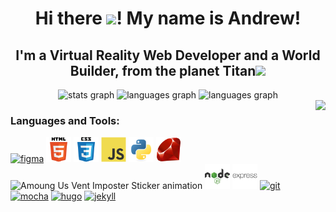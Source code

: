 <h1 align="center">Hi there <img src="https://media.tenor.com/qKGlaYl2DqMAAAAi/gif-de-sauda%C3%A7%C3%A3o.gif" height="35" />! My name is Andrew!</h1>
<h2 align="center">I'm a  Virtual Reality Web Developer and a World Builder, from the planet Titan<img src="https://media.tenor.com/G7CZu3pUuOQAAAAi/alien-dance.gif" height="35" /></h2>

<div align="center">
  <img src="https://github-readme-stats.vercel.app/api?username=andrewwiley57&theme=dracula&show_icons=true&hide_border=false&count_private=true" height="150" alt="stats graph"  />
  <img src="https://github-readme-streak-stats.herokuapp.com/?user=andrewwiley57&theme=dracula&hide_border=false" height="150" alt="languages graph"  />
  <img src="https://github-readme-stats.vercel.app/api/top-langs/?username=andrewwiley57&theme=dracula&show_icons=true&hide_border=false&layout=compact" height="150" alt="languages graph" />
</div>




<img align="right" height="200" src="https://avatars.githubusercontent.com/u/170431056?s=400&u=889188b5d3b050295ec5f614cde3c180f069379b&v=4" />

###
<p align="left">
</p>

<h3 align="left">Languages and Tools:</h3>

<p align="left">
  <a href="https://www.figma.com/" target="_blank" rel="noreferrer"><img src="https://www.vectorlogo.zone/logos/figma/figma-icon.svg" alt="figma" width="40" height="40"/></a>
  <a href="https://www.w3.org/html/" target="_blank" rel="noreferrer"><img src="https://raw.githubusercontent.com/devicons/devicon/master/icons/html5/html5-original-wordmark.svg" alt="html5" width="40" height="40"/></a>
  <a href="https://www.w3schools.com/css/" target="_blank" rel="noreferrer"><img src="https://raw.githubusercontent.com/devicons/devicon/master/icons/css3/css3-original-wordmark.svg" alt="css3" width="40" height="40"/></a>
  <a href="https://developer.mozilla.org/en-US/docs/Web/JavaScript" target="_blank" rel="noreferrer"><img src="https://raw.githubusercontent.com/devicons/devicon/master/icons/javascript/javascript-original.svg" alt="javascript" width="40" height="40"/></a>
  <a href="https://www.python.org" target="_blank" rel="noreferrer"><img src="https://raw.githubusercontent.com/devicons/devicon/master/icons/python/python-original.svg" alt="python" width="40" height="40"/></a>
  <a href="https://www.ruby-lang.org/en/" target="_blank" rel="noreferrer"><img src="https://raw.githubusercontent.com/devicons/devicon/master/icons/ruby/ruby-original.svg" alt="ruby" width="40" height="40"/></a>
  <img src="https://media2.giphy.com/media/v1.Y2lkPTc5MGI3NjExazJnN2NhdXFsMHRpdzh2MmFhdTcxZnJ2ZG5nMjI3MnhzNDVmMTNnNCZlcD12MV9pbnRlcm5hbF9naWZfYnlfaWQmY3Q9cw/RtSfNhYf9dQrvDkgQZ/giphy.webp" alt="Amoung Us Vent Imposter Sticker animation" height="90" />
  <a href="https://nodejs.org" target="_blank" rel="noreferrer"><img src="https://raw.githubusercontent.com/devicons/devicon/master/icons/nodejs/nodejs-original-wordmark.svg" alt="nodejs" width="40" height="40"/></a>
  <a href="https://expressjs.com" target="_blank" rel="noreferrer"><img src="https://raw.githubusercontent.com/devicons/devicon/master/icons/express/express-original-wordmark.svg" alt="express" width="40" height="40"/></a>
  <a href="https://git-scm.com/" target="_blank" rel="noreferrer"><img src="https://www.vectorlogo.zone/logos/git-scm/git-scm-icon.svg" alt="git" width="40" height="40"/></a>
  <a href="https://mochajs.org" target="_blank" rel="noreferrer"><img src="https://www.vectorlogo.zone/logos/mochajs/mochajs-icon.svg" alt="mocha" width="40" height="40"/></a>
  <a href="https://gohugo.io/" target="_blank" rel="noreferrer"><img src="https://api.iconify.design/logos-hugo.svg" alt="hugo" width="40" height="40"/></a>
  <a href="https://jekyllrb.com/" target="_blank" rel="noreferrer"><img src="https://www.vectorlogo.zone/logos/jekyllrb/jekyllrb-icon.svg" alt="jekyll" width="40" height="40"/></a>
</p>
<br clear="both">

